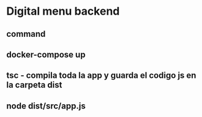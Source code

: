 # Digital menu backend


## command

## docker-compose up

## tsc - compila toda la app y guarda el codigo js en la carpeta dist

## node dist/src/app.js 